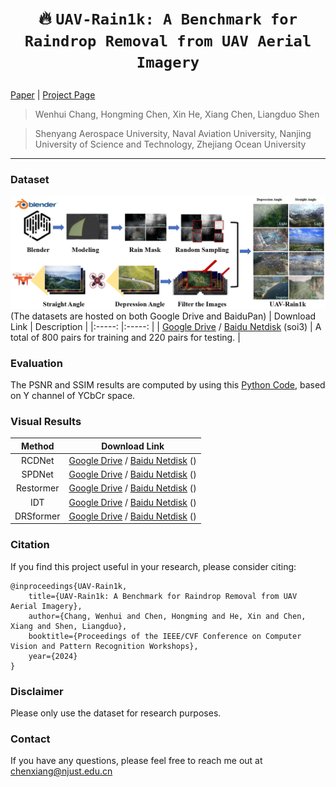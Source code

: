 # <p align=center> :fire: `UAV-Rain1k: A Benchmark for Raindrop Removal from UAV Aerial Imagery`</p>

[Paper](https://arxiv.org/abs/2402.05773) | [Project Page](https://github.com/cschenxiang/UAV-Rain1k) 

> Wenhui Chang, Hongming Chen, Xin He, Xiang Chen, Liangduo Shen

>Shenyang Aerospace University, Naval Aviation University, Nanjing University of Science and Technology, Zhejiang Ocean University

---
### Dataset
![Example](figures/overview.jpg)
(The datasets are hosted on both Google Drive and BaiduPan)
| Download Link | Description | 
|:-----: |:-----: |
| [Google Drive](https://drive.google.com/file/d/1uELYr8-EesWXVi-Ty0vd4_7ig7taUDfq/view?usp=sharing) / [Baidu Netdisk](https://pan.baidu.com/s/1J8LP4mOFOGopo-8YEpj7KQ?pwd=soi3) (soi3) | A total of 800 pairs for training and 220 pairs for testing. |

### Evaluation
The PSNR and SSIM results are computed by using this [Python Code](https://github.com/cschenxiang/UAV-Rain1k/blob/main/evaluation.py), based on Y channel of YCbCr space.

### Visual Results
| Method | Download Link | 
|:-----: |:-----: |
| RCDNet | [Google Drive]() / [Baidu Netdisk]() () |
| SPDNet | [Google Drive]() / [Baidu Netdisk]() () |
| Restormer | [Google Drive]() / [Baidu Netdisk]() () |
| IDT | [Google Drive]() / [Baidu Netdisk]() () |
| DRSformer | [Google Drive]() / [Baidu Netdisk]() () |

### Citation
If you find this project useful in your research, please consider citing:
```
@inproceedings{UAV-Rain1k,
    title={UAV-Rain1k: A Benchmark for Raindrop Removal from UAV Aerial Imagery},
    author={Chang, Wenhui and Chen, Hongming and He, Xin and Chen, Xiang and Shen, Liangduo},
    booktitle={Proceedings of the IEEE/CVF Conference on Computer Vision and Pattern Recognition Workshops},
    year={2024}
}
```

### Disclaimer
Please only use the dataset for research purposes.

### Contact
If you have any questions, please feel free to reach me out at chenxiang@njust.edu.cn
